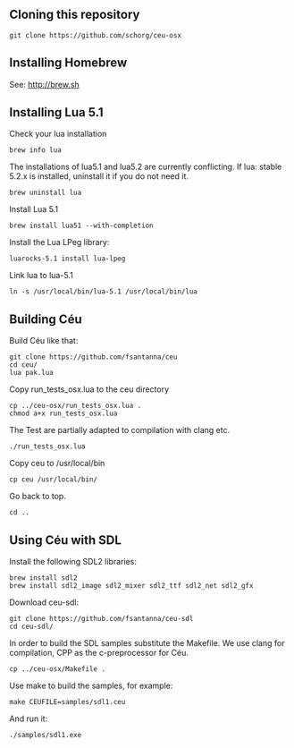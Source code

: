 ## Cloning this repository

	git clone https://github.com/schorg/ceu-osx

## Installing Homebrew

See: http://brew.sh

## Installing Lua 5.1

Check your lua installation

	brew info lua

The installations of lua5.1 and lua5.2 are currently conflicting.
If lua: stable 5.2.x is installed, uninstall it if you do not need it.

	brew uninstall lua

Install Lua 5.1

	brew install lua51 --with-completion

Install the Lua LPeg library:

	luarocks-5.1 install lua-lpeg

Link lua to lua-5.1

	ln -s /usr/local/bin/lua-5.1 /usr/local/bin/lua


## Building Céu

Build Céu like that:

	git clone https://github.com/fsantanna/ceu
	cd ceu/
	lua pak.lua

Copy run_tests_osx.lua to the ceu directory

	cp ../ceu-osx/run_tests_osx.lua .
	chmod a+x run_tests_osx.lua

The Test are partially adapted to compilation with clang etc.

	./run_tests_osx.lua

Copy ceu to /usr/local/bin

	cp ceu /usr/local/bin/

Go back to top.

	cd ..

## Using Céu with SDL

Install the following SDL2 libraries:

	brew install sdl2
	brew install sdl2_image sdl2_mixer sdl2_ttf sdl2_net sdl2_gfx

Download ceu-sdl:

	git clone https://github.com/fsantanna/ceu-sdl
	cd ceu-sdl/

In order to build the SDL samples substitute the Makefile.
We use clang for compilation, CPP as the c-preprocessor for Céu.

	cp ../ceu-osx/Makefile .

Use make to build the samples, for example:

	make CEUFILE=samples/sdl1.ceu

And run it:

	./samples/sdl1.exe
